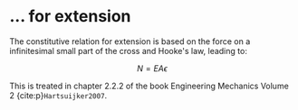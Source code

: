 ```{index} Constitutive relations; for extension
```
# ... for extension

The constitutive relation for extension is based on the force on a infinitesimal small part of the cross and Hooke's law, leading to:

$$N = EA \epsilon$$

This is treated in chapter 2.2.2 of the book Engineering Mechanics Volume 2 {cite:p}`Hartsuijker2007`.